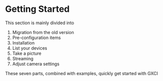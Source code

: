 # Getting Started

This section is mainly divided into
1. Migration from the old version
2. Pre-configuration items
3. Installation
4. List your devices
5. Take a picture
6. Streaming
7. Adjust camera settings

These seven parts, combined with examples, quickly get started with GXCI
